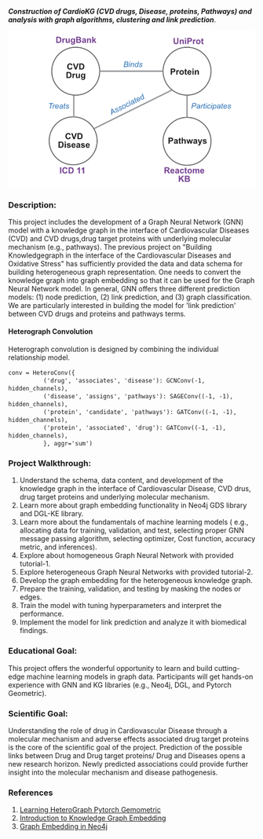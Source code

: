 
***Construction of CardioKG (CVD drugs, Disease, proteins, Pathways) and analysis with graph algorithms, clustering and link prediction***.

![img](plots/schema.png)

### Description: 
This project includes the development of a Graph Neural Network (GNN) model with a knowledge graph in the interface of Cardiovascular Diseases (CVD) and CVD drugs,drug target proteins with underlying molecular mechanism (e.g., pathways). The previous project on "Building Knowledgegraph in the interface of the Cardiovascular Diseases and Oxidative Stress" has sufficiently provided the data and data schema for building heterogeneous graph representation. One needs to convert the knowledge graph into graph embedding so that it can be used for the Graph Neural Network model. In general, GNN offers three different prediction models: (1) node prediction, (2) link prediction, and (3) graph classification. We are particularly interested in building the model for 'link prediction' between CVD drugs and proteins and pathways terms.

#### Heterograph Convolution


Heterograph convolution is designed by combining the individual relationship model.

```
conv = HeteroConv({
          ('drug', 'associates', 'disease'): GCNConv(-1, hidden_channels),
          ('disease', 'assigns', 'pathways'): SAGEConv((-1, -1), hidden_channels),
          ('protein', 'candidate', 'pathways'): GATConv((-1, -1), hidden_channels),
          ('protein', 'associated', 'drug'): GATConv((-1, -1), hidden_channels),
          }, aggr='sum')
```

### Project Walkthrough:
1. Understand the schema, data content, and development of the knowledge graph in the interface of Cardiovascular Disease, CVD drus, drug target proteins and underlying molecular mechanism.
2. Learn more about graph embedding functionality in Neo4j GDS library and DGL-KE library.
3. Learn more about the fundamentals of machine learning models ( e.g., allocating data for training, validation, and test, selecting proper GNN message passing algorithm, selecting optimizer, Cost function, accuracy metric, and inferences).
4. Explore about homogeneous Graph Neural Network with provided tutorial-1.
5. Explore heterogeneous Graph Neural Networks with provided tutorial-2.
6. Develop the graph embedding for the heterogeneous knowledge graph.
7. Prepare the training, validation, and testing by masking the nodes or edges.
8. Train the model with tuning hyperparameters and interpret the performance.
9. Implement the model for link prediction and analyze it with biomedical findings.

### Educational Goal: 
This project offers the wonderful opportunity to learn and build cutting-edge machine learning models in graph data. Participants will get hands-on experience with GNN and KG libraries (e.g.,  Neo4j, DGL, and Pytorch Geometric). 

### Scientific Goal:
Understanding the role of drug in Cardiovascular Disease through a molecular mechanism and adverse effects associated drug target proteins is the core of the scientific goal of the project. Prediction of the possible links between Drug and Drug target proteins/ Drug and Diseases opens a new research horizon. Newly predicted associations could provide further insight into the molecular mechanism and disease pathogenesis.

### References
1. [Learning HeteroGraph Pytorch Gemometric](https://pytorch-geometric.readthedocs.io/en/latest/notes/heterogeneous.html)
2. [Introduction to Knowledge Graph Embedding](https://aws-dglke.readthedocs.io/en/latest/kg.html#a-short-explanation-of-the-score-functions)
3. [Graph Embedding in Neo4j](https://neo4j.com/developer/graph-data-science/graph-embeddings/)

